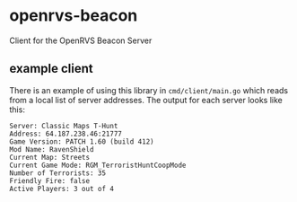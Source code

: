 # openrvs-beacon

Client for the OpenRVS Beacon Server

## example client

There is an example of using this library in `cmd/client/main.go` which reads from a local list of server addresses. The output for each server looks like this:

```
Server: Classic Maps T-Hunt
Address: 64.187.238.46:21777
Game Version: PATCH 1.60 (build 412)
Mod Name: RavenShield
Current Map: Streets
Current Game Mode: RGM_TerroristHuntCoopMode
Number of Terrorists: 35
Friendly Fire: false
Active Players: 3 out of 4
```
